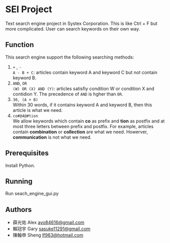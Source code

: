 # SEI Project

Text search engine project in Systex Corporation. This is like Ctrl + F but more complicated. User can search keywords on their own way.

## Function

This search engine support the following searching methods:
1. ```+``` ,  ```-```  
```A - B + C```: articles contain keyword A and keyword C but not contain keyword B.  
2. ```AND```, ```OR```  
```(W) OR (X) AND (Y)```: articles satisfiy condition W or condition X and contidion Y. The precedence of ```AND``` is hgher than ```OR```.  
3. ```30, (A + B)```  
    Within 30 words, if it contains keyword A and keyword B, then this article is what we need.  
4. ```co#@4@#tion```  
    We allow keywords which contain **co** as prefix and **tion** as postfix and at most three letters between prefix and postfix. For example, articles contain **combination** or **collection** are what we need. Howerver, **communication** is not what we need.

## Prerequisites

Install Python.

## Running

Run seach_engine_gui.py
## Authors
* 薛光佑 Alex ayo84616@gmail.com
* 賴冠宇 Gary sasuke11291@gmail.com
* 陳翰申 Sheng lf963@hotmail.com
